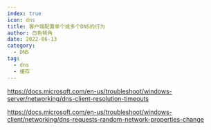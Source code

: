 ```yaml
---
index: true
icon: dns
title: 客户端配置单个或多个DNS的行为
author: 白色犄角
date: 2022-06-13
category:
  - DNS
tag:
  - dns
  - 缓存
---
```






https://docs.microsoft.com/en-us/troubleshoot/windows-server/networking/dns-client-resolution-timeouts

https://docs.microsoft.com/en-us/troubleshoot/windows-client/networking/dns-requests-random-network-properties-change